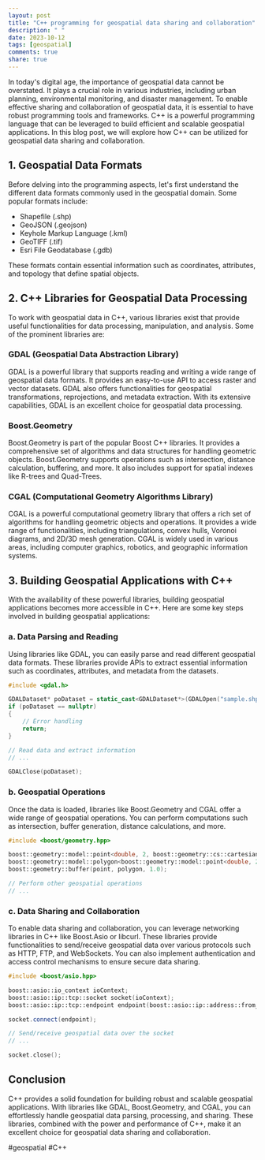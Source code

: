 ```yaml
---
layout: post
title: "C++ programming for geospatial data sharing and collaboration"
description: " "
date: 2023-10-12
tags: [geospatial]
comments: true
share: true
---
```


In today's digital age, the importance of geospatial data cannot be overstated. It plays a crucial role in various industries, including urban planning, environmental monitoring, and disaster management. To enable effective sharing and collaboration of geospatial data, it is essential to have robust programming tools and frameworks. C++ is a powerful programming language that can be leveraged to build efficient and scalable geospatial applications. In this blog post, we will explore how C++ can be utilized for geospatial data sharing and collaboration.

## 1. Geospatial Data Formats

Before delving into the programming aspects, let's first understand the different data formats commonly used in the geospatial domain. Some popular formats include:

- Shapefile (.shp)
- GeoJSON (.geojson)
- Keyhole Markup Language (.kml)
- GeoTIFF (.tif)
- Esri File Geodatabase (.gdb)

These formats contain essential information such as coordinates, attributes, and topology that define spatial objects.

## 2. C++ Libraries for Geospatial Data Processing

To work with geospatial data in C++, various libraries exist that provide useful functionalities for data processing, manipulation, and analysis. Some of the prominent libraries are:

### GDAL (Geospatial Data Abstraction Library)

GDAL is a powerful library that supports reading and writing a wide range of geospatial data formats. It provides an easy-to-use API to access raster and vector datasets. GDAL also offers functionalities for geospatial transformations, reprojections, and metadata extraction. With its extensive capabilities, GDAL is an excellent choice for geospatial data processing.

### Boost.Geometry

Boost.Geometry is part of the popular Boost C++ libraries. It provides a comprehensive set of algorithms and data structures for handling geometric objects. Boost.Geometry supports operations such as intersection, distance calculation, buffering, and more. It also includes support for spatial indexes like R-trees and Quad-Trees.

### CGAL (Computational Geometry Algorithms Library)

CGAL is a powerful computational geometry library that offers a rich set of algorithms for handling geometric objects and operations. It provides a wide range of functionalities, including triangulations, convex hulls, Voronoi diagrams, and 2D/3D mesh generation. CGAL is widely used in various areas, including computer graphics, robotics, and geographic information systems.

## 3. Building Geospatial Applications with C++

With the availability of these powerful libraries, building geospatial applications becomes more accessible in C++. Here are some key steps involved in building geospatial applications:

### a. Data Parsing and Reading

Using libraries like GDAL, you can easily parse and read different geospatial data formats. These libraries provide APIs to extract essential information such as coordinates, attributes, and metadata from the datasets.

```cpp
#include <gdal.h>

GDALDataset* poDataset = static_cast<GDALDataset*>(GDALOpen("sample.shp", GA_ReadOnly));
if (poDataset == nullptr)
{
    // Error handling
    return;
}

// Read data and extract information
// ...

GDALClose(poDataset);
```

### b. Geospatial Operations

Once the data is loaded, libraries like Boost.Geometry and CGAL offer a wide range of geospatial operations. You can perform computations such as intersection, buffer generation, distance calculations, and more.

```cpp
#include <boost/geometry.hpp>

boost::geometry::model::point<double, 2, boost::geometry::cs::cartesian> point(0.0, 0.0);
boost::geometry::model::polygon<boost::geometry::model::point<double, 2, boost::geometry::cs::cartesian>> polygon;
boost::geometry::buffer(point, polygon, 1.0);

// Perform other geospatial operations
// ...
```

### c. Data Sharing and Collaboration

To enable data sharing and collaboration, you can leverage networking libraries in C++ like Boost.Asio or libcurl. These libraries provide functionalities to send/receive geospatial data over various protocols such as HTTP, FTP, and WebSockets. You can also implement authentication and access control mechanisms to ensure secure data sharing.

```cpp
#include <boost/asio.hpp>

boost::asio::io_context ioContext;
boost::asio::ip::tcp::socket socket(ioContext);
boost::asio::ip::tcp::endpoint endpoint(boost::asio::ip::address::from_string("127.0.0.1"), 8080);

socket.connect(endpoint);

// Send/receive geospatial data over the socket
// ...

socket.close();
```

## Conclusion

C++ provides a solid foundation for building robust and scalable geospatial applications. With libraries like GDAL, Boost.Geometry, and CGAL, you can effortlessly handle geospatial data parsing, processing, and sharing. These libraries, combined with the power and performance of C++, make it an excellent choice for geospatial data sharing and collaboration.

#geospatial #C++